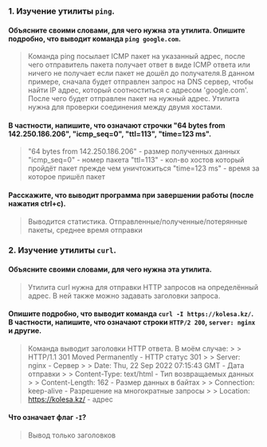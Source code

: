 ### 1. Изучение утилиты `ping`.

#### Объясните своими словами, для чего нужна эта утилита. Опишите подробно, что выводит команда `ping google.com`.

  >Команда ping посылает ICMP пакет на указанный адрес, после чего отправитель пакета получает ответ в виде ICMP ответа или ничего не 
  >получает если пакет не дошёл до получателя.В данном примере, сначала будет отправлен запрос на DNS сервер, чтобы найти IP адрес, 
  >который соотноститься с адресом 'google.com'. После чего будет отправлен пакет на нужный адрес. Утилита нужна для проверки соединения 
  >между двумя хостами.

#### В частности, напишите, что означают строчки "64 bytes from 142.250.186.206", "icmp_seq=0",  "ttl=113", "time=123 ms".

  >"64 bytes from 142.250.186.206" - размер полученных данных
  >"icmp_seq=0" - номер пакета
  >"ttl=113" - кол-во хостов который пройдёт пакет прежде чем уничтожиться
  >"time=123 ms" - время за которое пришёл пакет

#### Расскажите, что выводит программа при завершении работы (после нажатия ctrl+c).
  >Выводится статистика. Отправленные/полученные/потерянные пакеты, среднее время отправки

### 2. Изучение утилиты `curl`.

#### Объясните своими словами, для чего нужна эта утилита.
  >Утилита curl нужна для отправки HTTP запросов на определённый адрес. В ней также можно задавать заголовки запроса.

#### Опишите подробно, что выводит команда `curl -I https://kolesa.kz/`. В частности, напишите, что означают строки `HTTP/2 200`, `server: nginx` и другие.
  > Команда выводит заголовки HTTP ответа. В моём случае:
    > > HTTP/1.1 301 Moved Permanently  - HTTP статус 301
    > > Server: nginx - Сервер
    > > Date: Thu, 22 Sep 2022 07:15:43 GMT - Дата отправки
    > > Content-Type: text/html - Тип возвращаемых данных
    > > Content-Length: 162 - Размер данных в байтах
    > > Connection: keep-alive - Разрешение на многократные запросы
    > > Location: https://kolesa.kz/ - адрес

#### Что означает флаг `-I`?
  >Вывод только заголовков
